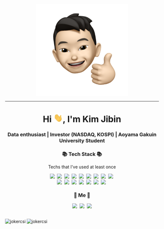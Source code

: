 <p align="center">
<img src="https://github.com/jokercsi/jokercsi/blob/main/profile.png" width="300px">
</p>
<hr>
<h1 align="center">Hi <img src="https://raw.githubusercontent.com/ABSphreak/ABSphreak/master/gifs/Hi.gif" width="30px">, I'm Kim Jibin</h1>
<h3 align="center">Data enthusiast | Investor (NASDAQ, KOSPI) | Aoyama Gakuin University Student</h3>
</p>


<h3 align="center">📚 Tech Stack 📚</h3>

<p align="center"> Techs that I've used at least once </p>
<p align="center">
	<img src="https://img.shields.io/badge/Python-3766AB?style=flat-square&logo=Python&logoColor=white"/></a>&nbsp 
  	<img src="https://img.shields.io/badge/Java-DF3A01?style=flat-square&logo=Java&logoColor=white"/></a>&nbsp 
	<img src="https://img.shields.io/badge/C++-00599C?style=flat-square&logo=C%2B%2B&logoColor=white"/></a>&nbsp 
	<img src="https://img.shields.io/badge/C-A8B9CC?style=flat-square&logo=C&logoColor=white"/></a>&nbsp
	<img src="https://img.shields.io/badge/C%23-239120?style=flat-square&logo=C%20Sharp&logoColor=white"/></a>&nbsp
	<img src="https://img.shields.io/badge/Javascript-ffb13b?style=flat-square&logo=javascript&logoColor=white"/></a>&nbsp
	<img src="https://img.shields.io/badge/Ruby-E50914?style=flat-square&logo=ruby&logoColor=white"/></a>&nbsp
	<img src="https://img.shields.io/badge/PHP-39E09B?style=flat-square&logo=php&logoColor=white"/></a>&nbsp 
	<img src="https://img.shields.io/badge/R-75AADB?style=flat-square&logo=r&logoColor=white"/></a>&nbsp 

<br>
  	<img src="https://img.shields.io/badge/Android%20Studio-3DDC84?style=flat-square&logo=Android&logoColor=white"/></a>&nbsp 
  	<img src="https://img.shields.io/badge/React-61DAFB?style=flat-square&logo=React&logoColor=white"/></a>&nbsp
  	<img src="https://img.shields.io/badge/SpringBoot-6DB33F?style=flat-square&logo=Spring&logoColor=white"/></a>&nbsp 
  	<img src="https://img.shields.io/badge/SQLite-092E20?style=flat-square&logo=sqlite&logoColor=white"/></a>&nbsp 
  	<img src="https://img.shields.io/badge/MySQL-E6B91E?style=flat-square&logo=MySql&logoColor=white"/></a>&nbsp 
  	<img src="https://img.shields.io/badge/AWS-FF9900?style=flat-square&logo=amazon-aws&logoColor=white"/></a>&nbsp
	<img src="https://img.shields.io/badge/Linux-FCC624?style=flat-square&logo=linux&logoColor=white"/></a>&nbsp

</p>
  

<h3 align="center"> 🍒 Me 🍒 </h3>
<p align="center">
  <a href="https://blog.naver.com/jokercsi1"><img src="https://img.shields.io/badge/Tech%20Blog-11B48A?style=flat-square&logo=Vimeo&logoColor=white&link=https://velog.io/jokercsi"/></a>&nbsp
  <a href="https://www.instagram.com/jibin_ary/"><img src="https://img.shields.io/badge/Instagram-E4405F?style=flat-square&logo=Instagram&logoColor=white&link=https://www.instagram.com/jibin_ary/"/></a>&nbsp
  <a href="mailto:jokercsi@gmail.com"><img src="https://img.shields.io/badge/Gmail-d14836?style=flat-square&logo=Gmail&logoColor=white&link=jokercsi@gmail.com"/></a>
</p>
  
  
  
<br>
<img src="https://github-readme-stats.vercel.app/api/top-langs/?username=jokercsi&layout=compact&hide=html" alt="jokercsi"/>  
<img src="https://github-readme-stats.vercel.app/api?username=jokercsi&show_icons=true" alt="jokercsi"/>
